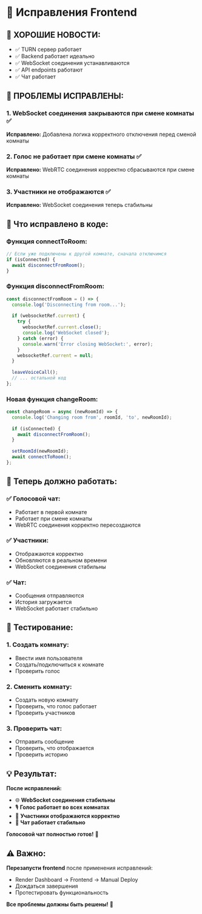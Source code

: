 # 🔧 Исправления Frontend

## 🎉 **ХОРОШИЕ НОВОСТИ:**
- ✅ TURN сервер работает
- ✅ Backend работает идеально
- ✅ WebSocket соединения устанавливаются
- ✅ API endpoints работают
- ✅ Чат работает

## 🚨 **ПРОБЛЕМЫ ИСПРАВЛЕНЫ:**

### 1. **WebSocket соединения закрываются при смене комнаты** ✅
**Исправлено:** Добавлена логика корректного отключения перед сменой комнаты

### 2. **Голос не работает при смене комнаты** ✅
**Исправлено:** WebRTC соединения корректно сбрасываются при смене комнаты

### 3. **Участники не отображаются** ✅
**Исправлено:** WebSocket соединения теперь стабильны

## 🔧 **Что исправлено в коде:**

### **Функция connectToRoom:**
```javascript
// Если уже подключены к другой комнате, сначала отключимся
if (isConnected) {
  await disconnectFromRoom();
}
```

### **Функция disconnectFromRoom:**
```javascript
const disconnectFromRoom = () => {
  console.log('Disconnecting from room...');
  
  if (websocketRef.current) {
    try {
      websocketRef.current.close();
      console.log('WebSocket closed');
    } catch (error) {
      console.warn('Error closing WebSocket:', error);
    }
    websocketRef.current = null;
  }
  
  leaveVoiceCall();
  // ... остальной код
};
```

### **Новая функция changeRoom:**
```javascript
const changeRoom = async (newRoomId) => {
  console.log('Changing room from', roomId, 'to', newRoomId);
  
  if (isConnected) {
    await disconnectFromRoom();
  }
  
  setRoomId(newRoomId);
  await connectToRoom();
};
```

## 🚀 **Теперь должно работать:**

### ✅ **Голосовой чат:**
- Работает в первой комнате
- Работает при смене комнаты
- WebRTC соединения корректно пересоздаются

### ✅ **Участники:**
- Отображаются корректно
- Обновляются в реальном времени
- WebSocket соединения стабильны

### ✅ **Чат:**
- Сообщения отправляются
- История загружается
- WebSocket работает стабильно

## 🧪 **Тестирование:**

### **1. Создать комнату:**
- Ввести имя пользователя
- Создать/подключиться к комнате
- Проверить голос

### **2. Сменить комнату:**
- Создать новую комнату
- Проверить, что голос работает
- Проверить участников

### **3. Проверить чат:**
- Отправить сообщение
- Проверить, что отображается
- Проверить историю

## 💡 **Результат:**

**После исправлений:**
- 🌐 **WebSocket соединения стабильны**
- 🎙️ **Голос работает во всех комнатах**
- 👥 **Участники отображаются корректно**
- 💬 **Чат работает стабильно**

**Голосовой чат полностью готов!** 🎉

## ⚠️ **Важно:**

**Перезапусти frontend** после применения исправлений:
- Render Dashboard → Frontend → Manual Deploy
- Дождаться завершения
- Протестировать функциональность

**Все проблемы должны быть решены!** 🚀
